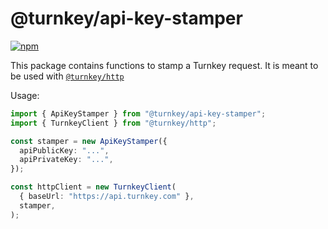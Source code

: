 # @turnkey/api-key-stamper

[![npm](https://img.shields.io/npm/v/@turnkey/api-key-stamper?color=%234C48FF)](https://www.npmjs.com/package/@turnkey/api-key-stamper)

This package contains functions to stamp a Turnkey request. It is meant to be used with [`@turnkey/http`](https://www.npmjs.com/package/@turnkey/http)

Usage:

```ts
import { ApiKeyStamper } from "@turnkey/api-key-stamper";
import { TurnkeyClient } from "@turnkey/http";

const stamper = new ApiKeyStamper({
  apiPublicKey: "...",
  apiPrivateKey: "...",
});

const httpClient = new TurnkeyClient(
  { baseUrl: "https://api.turnkey.com" },
  stamper,
);
```
